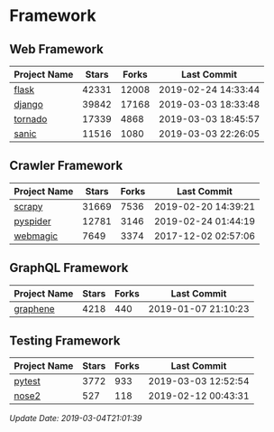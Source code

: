 # Framework

## Web Framework

| Project Name | Stars | Forks | Last Commit |
| ------------ | ----- | ----- | ----------- |
| [flask](https://github.com/pallets/flask) | 42331 | 12008 | 2019-02-24 14:33:44 |
| [django](https://github.com/django/django) | 39842 | 17168 | 2019-03-03 18:33:48 |
| [tornado](https://github.com/tornadoweb/tornado) | 17339 | 4868 | 2019-03-03 18:45:57 |
| [sanic](https://github.com/huge-success/sanic) | 11516 | 1080 | 2019-03-03 22:26:05 |

## Crawler Framework

| Project Name | Stars | Forks | Last Commit |
| ------------ | ----- | ----- | ----------- |
| [scrapy](https://github.com/scrapy/scrapy) | 31669 | 7536 | 2019-02-20 14:39:21 |
| [pyspider](https://github.com/binux/pyspider) | 12781 | 3146 | 2019-02-24 01:44:19 |
| [webmagic](https://github.com/code4craft/webmagic) | 7649 | 3374 | 2017-12-02 02:57:06 |

## GraphQL Framework

| Project Name | Stars | Forks | Last Commit |
| ------------ | ----- | ----- | ----------- |
| [graphene](https://github.com/graphql-python/graphene) | 4218 | 440 | 2019-01-07 21:10:23 |

## Testing Framework

| Project Name | Stars | Forks | Last Commit |
| ------------ | ----- | ----- | ----------- |
| [pytest](https://github.com/pytest-dev/pytest) | 3772 | 933 | 2019-03-03 12:52:54 |
| [nose2](https://github.com/nose-devs/nose2) | 527 | 118 | 2019-02-12 00:43:31 |

*Update Date: 2019-03-04T21:01:39*